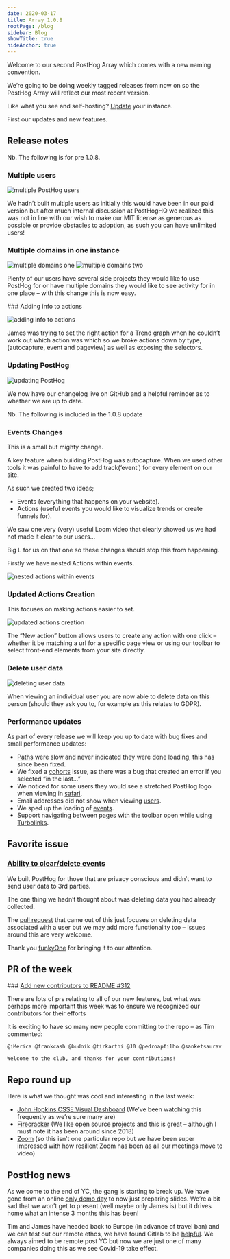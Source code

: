 ```yaml
---
date: 2020-03-17
title: Array 1.0.8
rootPage: /blog
sidebar: Blog
showTitle: true
hideAnchor: true
---
```


Welcome to our second PostHog Array which comes with a new naming convention. 

We’re going to be doing weekly tagged releases from now on so the PostHog Array will reflect our most recent version.

Like what you see and self-hosting? [Update](/docs/upgrading-posthog) your instance.

First our updates and new features.

## Release notes

Nb. The following is for pre 1.0.8.

### Multiple users 

![multiple PostHog users](../images/03/inviteteamgif.gif)

We hadn’t built multiple users as initially this would have been in our paid version but after much internal discussion at PostHogHQ we realized this was not in line with our wish to make our MIT license as generous as possible or provide obstacles to adoption, as such you can have unlimited users!

### Multiple domains in one instance

![multiple domains one](https://user-images.githubusercontent.com/53387/75904121-eae5c280-5e42-11ea-9ee6-5755c81d7610.gif)
![multiple domains two](https://user-images.githubusercontent.com/53387/75904124-ed481c80-5e42-11ea-84b3-3e5ddc301d38.gif)

Plenty of our users have several side projects they would like to use PostHog for or have multiple domains they would like to see activity for in one place – with this change this is now easy.

### Adding info to actions

![adding info to actions](../images/03/actiontrendscss.gif)

James was trying to set the right action for a Trend graph when he couldn’t work out which action was which so we broke actions down by type, (autocapture, event and pageview) as well as exposing the selectors.

### Updating PostHog

![updating PostHog](../images/03/changelogtoolbar.gif)

We now have our changelog live on GitHub and a helpful reminder as to whether we are up to date. 

Nb. The following is included in the 1.0.8 update

### Events Changes

This is a small but mighty change.

A key feature when building PostHog was autocapture. When we used other tools it was painful to have to add track(‘event’) for every element on our site. 

As such we created two ideas; 

* Events (everything that happens on your website).
* Actions (useful events you would like to visualize trends or create funnels for).

We saw one very (very) useful Loom video that clearly showed us we had not made it clear to our users… 

Big L for us on that one so these changes should stop this from happening. 

Firstly we have nested Actions within events.

![nested actions within events](../images/03/Posthog-3.png)

### Updated Actions Creation

This focuses on making actions easier to set. 

![updated actions creation](../images/03/newtoolbar.gif)

The “New action” button allows users to create any action with one click – whether it be matching a url for a specific page view or using our toolbar to select front-end elements from your site directly.

### Delete user data

![deleting user data](../images/03/Posthog-4.png)

When viewing an individual user you are now able to delete data on this person (should they ask you to, for example as this relates to GDPR).

### Performance updates

As part of every release we will keep you up to date with bug fixes and small performance updates:

* [Paths](https://github.com/PostHog/posthog/pull/345) were slow and never indicated they were done loading, this has since been fixed.
* We fixed a [cohorts](https://github.com/PostHog/posthog/issues/333) issue, as there was a bug that created an error if you selected “in the last…”
* We noticed for some users they would see a stretched PostHog logo when viewing in [safari](https://github.com/PostHog/posthog/pull/340).
* Email addresses did not show when viewing [users](https://github.com/PostHog/posthog/pull/326). 
* We sped up the loading of [events](https://github.com/PostHog/posthog/pull/321).
* Support navigating between pages with the toolbar open while using [Turbolinks](https://github.com/PostHog/posthog/pull/369).

 
## Favorite issue

### [Ability to clear/delete events](https://github.com/PostHog/posthog/issues/307)

We built PostHog for those that are privacy conscious and didn’t want to send user data to 3rd parties.

The one thing we hadn’t thought about was deleting data you had already collected.

The [pull request](https://github.com/PostHog/posthog/pull/317) that came out of this just focuses on deleting data associated with a user but we may add more functionality too – issues around this are very welcome.

Thank you [funkyOne](https://github.com/funkyOne) for bringing it to our attention.

## PR of the week

### [Add new contributors to README #312](https://github.com/PostHog/posthog/pull/312)

There are lots of prs relating to all of our new features, but what was perhaps more important this week was to ensure we recognized our contributors for their efforts

It is exciting to have so many new people committing to the repo – as Tim commented:

```
@iMerica @frankcash @budnik @tirkarthi @J0 @pedroapfilho @sanketsaurav 

Welcome to the club, and thanks for your contributions!
```

## Repo round up

Here is what we thought was cool and interesting in the last week:

* [John Hopkins CSSE Visual Dashboard](https://github.com/CSSEGISandData/COVID-19) (We’ve been watching this frequently as we’re sure many are)
* [Firecracker](https://github.com/firecracker-microvm/firecracker) (We like open source projects and this is great – although I must note it has been around since 2018)
* [Zoom](https://github.com/zoom) (so this isn’t one particular repo but we have been super impressed with how resilient Zoom has been as all our meetings move to video)

## PostHog news

As we come to the end of YC, the gang is starting to break up. We have gone from an online [only demo day](https://news.ycombinator.com/item?id=22506013) to now just preparing slides. We’re a bit sad that we won’t get to present (well maybe only James is) but it drives home what an intense 3 months this has been! 

Tim and James have headed back to Europe (in advance of travel ban) and we can test out our remote ethos, we have found Gitlab to be [helpful](https://about.gitlab.com/company/culture/all-remote/guide/). We always aimed to be remote post YC but now we are just one of many companies doing this as we see Covid-19 take effect.